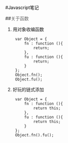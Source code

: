 #<font color="000">Javascript笔记</font>

##<font color="#666">关于函数</font>

1. 用对象收编函数

	    var Object = {
	    	fn : function (){
	    		return;
	    	},
	    	fu : function (){
	    		return;
	    	}
	    };
	    Object.fn();
	    Object.fu();
	    
2. 好玩的链式添加
	    
	    var Object = {
	    	fn : function (){
	    		return this;
	    	},
	    	fu : function (){
	    		return this;
	    	}
	    };
	    Object.fn().fu();
	    
	    
	    



<font size="4px"></font>

